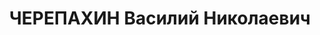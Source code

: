 ---
title: ЧЕРЕПАХИН Василий Николаевич
description: 'Род. в 1901, г. Липецк, русский, из служащих, обр.: высшее, б/п. Проживал:
  Пензенская обл., Кузнецкий р-н, г. Кузнецк. Судотрест г.Липецк, библиотекарь

  Арестован Кузнецким РА ОГПУ СВО 18.03.1929. Обв. по ст. 58-10 - проводил а/с агитацию
  против пролетариата и отдельных мероприятий проводимых Советской властью и ВКП(б).
  Приговор: Особое совещание при Коллегии ОГПУ, 24.05.1929 – лишения свободы на 3
  года.

  Реабилитирован особое Совещание при Коллегии ОГПУ 12.09.1931 освобожден'
---
